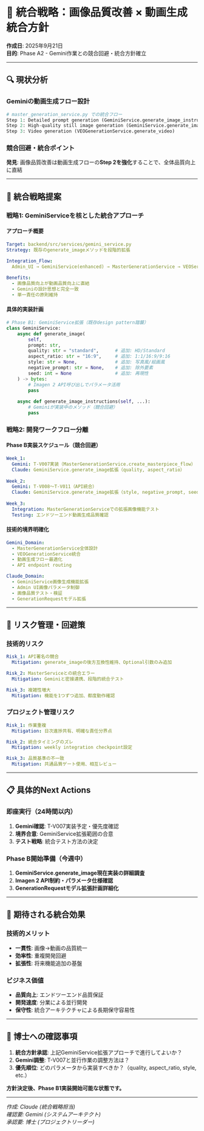# 🤝 統合戦略：画像品質改善 × 動画生成統合方針

**作成日**: 2025年9月21日  
**目的**: Phase A2 - Gemini作業との競合回避・統合方針確立

---

## 🔍 現状分析

### Geminiの動画生成フロー設計
```python
# master_generation_service.py での統合フロー
Step 1: Detailed prompt generation (GeminiService.generate_image_instructions)
Step 2: High-quality still image generation (GeminiService.generate_image) ← 画像品質改善対象
Step 3: Video generation (VEOGenerationService.generate_video)
```

### 競合回避・統合ポイント
**発見**: 画像品質改善は動画生成フローの**Step 2を強化**することで、全体品質向上に直結

---

## 🎯 統合戦略提案

### 戦略1: GeminiServiceを核とした統合アプローチ

#### アプローチ概要
```yaml
Target: backend/src/services/gemini_service.py
Strategy: 既存のgenerate_imageメソッドを段階的拡張

Integration_Flow:
  Admin_UI → GeminiService(enhanced) → MasterGenerationService → VEOService
  
Benefits:
  - 画像品質向上が動画品質向上に直結
  - Geminiの設計思想と完全一致
  - 単一責任の原則維持
```

#### 具体的実装計画
```python
# Phase B1: GeminiService拡張（既存design pattern踏襲）
class GeminiService:
    async def generate_image(
        self,
        prompt: str,
        quality: str = "standard",      # 追加: HD/Standard
        aspect_ratio: str = "16:9",     # 追加: 1:1/16:9/9:16
        style: str = None,              # 追加: 写真風/絵画風
        negative_prompt: str = None,    # 追加: 除外要素
        seed: int = None                # 追加: 再現性
    ) -> bytes:
        # Imagen 2 API呼び出しでパラメータ活用
        pass
        
    async def generate_image_instructions(self, ...):
        # Geminiが実装中のメソッド（競合回避）
        pass
```

### 戦略2: 開発ワークフロー分離

#### Phase B実装スケジュール（競合回避）
```yaml
Week_1:
  Gemini: T-V007実装（MasterGenerationService.create_masterpiece_flow）
  Claude: GeminiService.generate_image拡張（quality, aspect_ratio）
  
Week_2:
  Gemini: T-V008〜T-V011（API統合）
  Claude: GeminiService.generate_image拡張（style, negative_prompt, seed）
  
Week_3:
  Integration: MasterGenerationServiceでの拡張画像機能テスト
  Testing: エンドツーエンド動画生成品質確認
```

#### 技術的境界明確化
```yaml
Gemini_Domain:
  - MasterGenerationService全体設計
  - VEOGenerationService統合
  - 動画生成フロー最適化
  - API endpoint routing

Claude_Domain:  
  - GeminiService画像生成機能拡張
  - Admin UI画像パラメータ制御
  - 画像品質テスト・検証
  - GenerationRequestモデル拡張
```

---

## 🚧 リスク管理・回避策

### 技術的リスク
```yaml
Risk_1: API署名の競合
  Mitigation: generate_imageの後方互換性維持、Optional引数のみ追加

Risk_2: MasterServiceとの統合エラー  
  Mitigation: Geminiと密接連携、段階的統合テスト

Risk_3: 複雑性増大
  Mitigation: 機能を1つずつ追加、都度動作確認
```

### プロジェクト管理リスク
```yaml
Risk_1: 作業重複
  Mitigation: 日次進捗共有、明確な責任分界点

Risk_2: 統合タイミングのズレ
  Mitigation: weekly integration checkpoint設定

Risk_3: 品質基準の不一致
  Mitigation: 共通品質ゲート使用、相互レビュー
```

---

## 📋 具体的Next Actions

### 即座実行（24時間以内）
1. **Gemini確認**: T-V007実装予定・優先度確認
2. **境界合意**: GeminiService拡張範囲の合意
3. **テスト戦略**: 統合テスト方法の決定

### Phase B開始準備（今週中）
1. **GeminiService.generate_image現在実装の詳細調査**
2. **Imagen 2 API制約・パラメータ仕様確認**
3. **GenerationRequestモデル拡張計画詳細化**

---

## 🎯 期待される統合効果

### 技術的メリット
- **一貫性**: 画像→動画の品質統一
- **効率性**: 重複開発回避
- **拡張性**: 将来機能追加の基盤

### ビジネス価値
- **品質向上**: エンドツーエンド品質保証
- **開発速度**: 分業による並行開発
- **保守性**: 統合アーキテクチャによる長期保守容易性

---

## 💬 博士への確認事項

1. **統合方針承認**: 上記GeminiService拡張アプローチで進行してよいか？
2. **Gemini調整**: T-V007と並行作業の調整方法は？
3. **優先順位**: どのパラメータから実装すべきか？（quality, aspect_ratio, style, etc.）

**方針決定後、Phase B1実装開始可能な状態です。**

---
*作成: Claude (統合戦略担当)*  
*確認要: Gemini (システムアーキテクト)*  
*承認要: 博士 (プロジェクトリーダー)*